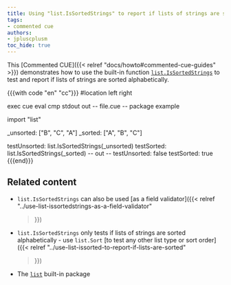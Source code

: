 ```yaml
---
title: Using "list.IsSortedStrings" to report if lists of strings are sorted
tags:
- commented cue
authors:
- jpluscplusm
toc_hide: true
---
```


This [Commented CUE]({{< relref "docs/howto#commented-cue-guides" >}})
demonstrates how to use the built-in function
[`list.IsSortedStrings`](https://pkg.go.dev/cuelang.org/go/pkg/list#IsSortedStrings)
to test and report if lists of strings are sorted alphabetically.

{{{with code "en" "cc"}}}
#location left right

exec cue eval
cmp stdout out
-- file.cue --
package example

import "list"

_unsorted: ["B", "C", "A"]
_sorted: ["A", "B", "C"]

testUnsorted: list.IsSortedStrings(_unsorted)
testSorted:   list.IsSortedStrings(_sorted)
-- out --
testUnsorted: false
testSorted:   true
{{{end}}}

## Related content

- `list.IsSortedStrings` can also be used
  [as a field validator]({{< relref
    "../use-list-issortedstrings-as-a-field-validator"
  >}})
- `list.IsSortedStrings` only tests if lists of strings are sorted
  alphabetically - use `list.Sort`
  [to test any other list type or sort order]({{< relref
    "../use-list-issorted-to-report-if-lists-are-sorted"
  >}})
- The [`list`](https://pkg.go.dev/cuelang.org/go/pkg/list) built-in package
